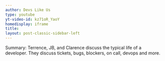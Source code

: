 ```yaml
---
author: Devs Like Us
type: youtube
yt-video-id: kz71oR_YaoY
homedisplay: iframe
title: 
layout: post-classic-sidebar-left 
---
```

Summary: Terrence, JB, and Clarence discuss the typical life of a developer. They discuss tickets, bugs, blockers, on call, devops and more.
